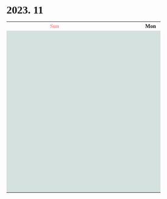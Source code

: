 <h1>2023. 11</h1>

<style>
  @font-face {
  font-family: KyoboHandwriting;
  src: url(assets/fonts/KyoboHandwriting2020pdy.ttf);
  }

  * {
    box-sizing: border-box;
    padding: 0;
    margin: 0;
    font-family: KyoboHandwriting;
    font-weight: bold;
    position: relative;

    /*variable*/
    --color-red: #FF8E99;
  }

  .xxxx-xx-x {
    background-color: #D5E1DF;
  }

  .week {
    width: 18em;
    min-width: 18em;
    max-width: 18em;
    text-align: center;
  }

  .weekend {
    color: var(--color-red);
  }

  .day {
    height: 30em;
    display: flex;
    flex-direction: column;
  }

  .date {
    text-align: center;
  }

  .DONE {
    display: flex;
    justify-items: center;
    gap: 0.5em;
  }

  .TODO {
    display: flex;
    justify-items: center;
    gap: 0.5em;
  }

  .↑ {
    flex-grow: 1;
  }

  .graph {
    position: relative;
    padding-left: 0.5em;
    padding-right: 2em;
    height: 1.6em;
    width: var(--size-w);

    display: flex;
    flex-wrap: wrap;
    justify-content: space-between;
    margin-top: 0.2em;
    border-radius: 0.8em;
    background: var(--color-bg);
    color: var(--color-txt);

    z-index: var(--index);
  }

  .graph-head {
    position: absolute;
    top: 0;
    right: 0;
    height: 1.6em;
    width: var(--size-head);
    border-radius: 0.8em 0.8em 0.8em 0;
    background: var(--color-bg);
  }

  .graph-tail {
    position: absolute;
    bottom: 0;
    right: 0;
    height: var(--size-tail);
    width: 1.6em;
    border-radius: 0 0 0.8em 0;
    background: var(--color-bg);
  }

  .graph-progress {
    width: 100%;
    text-align: center;
  }
</style>

<table>
  <tr><th class="week weekend"> Sun </th><th class="week"> Mon </th><th class="week"> Tue </th><th class="week"> Wed </th><th class="week"> Thu </th><th class="week"> Fri </th><th class="week weekend"> Sat </th></tr>
  <tr>
    <td class="xxxx-xx-x" colspan="3" style="">
    <td class="2023-11-01">
      <div class="day">
        <h2 class="date">01</h2>
        <label class="DONE"><input type="checkbox" checked>[07:40] 아침 : 커피 & 음악감상</label>
        <div class="↑ DONE"></div>
        <label class="TODO"><input type="checkbox" c hecked>아침 : 커피 & 음악감상</label>
        <div class="↑ TODO"></div>
        <div class="graph" style="--size-w: 18em; --size-head: 0em; --size-tail: 2em; --color-bg: #A3B6C9; --color-txt: #FFFFFF;">
          <div class="graph-head"></div>
          <p class="graph-title">● 할 일 1</p>
          <div class="graph-tail"></div>
        </div>
      </div>
    </td>
    <td class="20xx-xx-02">
      <div class="day">
        <h2 class="date">02</h2>
        <div class="date weekend">~ 공휴일 ~</div>
        <label class="DONE"><input type="checkbox" checked>[07:40] 아침 : 커피 & 음악감상</label>
        <div class="↑ DONE"></div>
        <div class="↑ TODO"></div>
        <div class="graph" style="--index: 10; --size-w: 18em; --size-head: 21em; --size-tail: 0em; --color-bg: #A3B6C9; --color-txt: #FFFFFF;">
          <div class="graph-head"></div>
          <p class="graph-progress">10 %</p>
          <div class="graph-tail"></div>
        </div>
        <div class="graph" style="--index: 0; --size-w: 16em; --size-head: 0em; --size-tail: 4em; --color-bg: #FFD400; --color-txt: #000000;">
          <div class="graph-head"></div>
          <p class="graph-title">● 할 일 2</p>
          <div class="graph-tail"></div>
        </div>
      </div>
    </td>
    <td class="20xx-xx-03">
      <div class="day">
        <h2 class="date weekend">03</h2>
        <div class="↑ DONE"></div>
        <div class="↑ TODO"></div>
        <div class="graph" style="--index: 0; --size-w: 18em; --size-head: 23em; --size-tail: 0em; --color-bg: #FFD400; --color-txt: #000000;">
          <div class="graph-head"></div>
          <p class="graph-progress">5 %</p>
          <div class="graph-tail"></div>
        </div>
        <div class="graph" style="--index: 0; --size-w: 18em; --size-head: 21em; --size-tail: 0em; --color-bg: #A3B6C9; --color-txt: #FFFFFF;">
          <div class="graph-head"></div>
          <p class="graph-progress">15 %</p>
          <div class="graph-tail"></div>
        </div>
        <div class="graph" style="--size-w: 18em; --size-head: 0em; --size-tail: 0em; --color-bg: #9BD0B7; --color-txt: #000000;">
          <div class="graph-head"></div>
          <p class="graph-title">● 할 일 3</p>
          <div class="graph-tail"></div>
        </div>
        <img class="sticker" src="./assets/images/20xx-xx-03.png" style="position: absolute; top: 6rem; left: 0; height: 10rem"></div>
      </div>
    </td>
  </tr>
</table>
